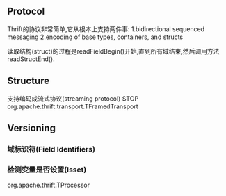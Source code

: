 ## Protocol
Thrift的协议非常简单,它从根本上支持两件事:
1.bidirectional sequenced messaging
2.encoding of base types, containers, and structs

读取结构(struct)的过程是readFieldBegin()开始,直到所有域结束,然后调用方法readStructEnd().

## Structure
支持编码成流式协议(streaming protocol)
STOP
org.apache.thrift.transport.TFramedTransport


## Versioning
### 域标识符(Field Identifiers)

### 检测变量是否设置(Isset)


org.apache.thrift.TProcessor
